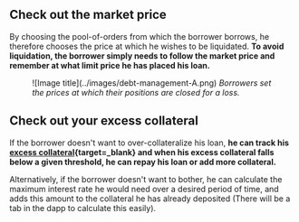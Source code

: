 
<h2 style="font-weight: bold;">Check out the market price</h2>


By choosing the pool-of-orders from which the borrower borrows, he therefore chooses the price at which he wishes to be liquidated. 
**To avoid liquidation, the borrower simply needs to follow the market price and remember at what limit price he has placed his loan.**

<figure markdown>
  ![Image title](../images/debt-management-A.png)
  <em>Borrowers set the prices at which their positions are closed for a loss.</em>
</figure>


<h2 style="font-weight: bold;">Check out your excess collateral</h2>

If the borrower doesn't want to over-collateralize his loan, **he can track his [excess collateral](../../how-it-works/liquidation){target=_blank} and when his excess collateral falls below a given threshold, he can repay his loan or add more collateral.**


Alternatively, if the borrower doesn't want to bother, he can calculate the maximum interest rate he would need over a desired period of time, and adds this amount to the collateral he has already deposited (There will be a tab in the dapp to calculate this easily).
